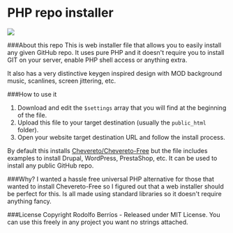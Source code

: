 PHP repo installer
=

<img src="https://chevereto.com/src/img/screens/extra/web-installer.jpg">

###About this repo
This is web installer file that allows you to easily install any given GitHub repo. It uses pure PHP and it doesn't require you to install GIT on your server, enable PHP shell access or anything extra.

It also has a very distinctive keygen inspired design with MOD background music, scanlines, screen jittering, etc.

###How to use it
1. Download and edit the `$settings` array that you will find at the beginning of the file.
2. Upload this file to your target destination (usually the `public_html` folder).
3. Open your website target destination URL and follow the install process.

By default this installs [Chevereto/Chevereto-Free](https://github.com/Chevereto/Chevereto-Free) but the file includes examples to install Drupal, WordPress, PrestaShop, etc. It can be used to install any public GitHub repo.

###Why?
I wanted a hassle free universal PHP alternative for those that wanted to install Chevereto-Free so I figured out that a web installer should be perfect for this. Is all made using standard libraries so it doesn't require anything fancy.

###License
Copyright Rodolfo Berríos - Released under MIT License. You can use this freely in any project you want no strings attached.
